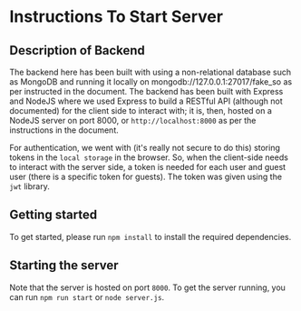 # Instructions To Start Server

## Description of Backend
The backend here has been built with using a non-relational database such as MongoDB and running it locally on mongodb://127.0.0.1:27017/fake_so as per instructed in the document. The backend has been built with Express and NodeJS where we used Express to build a RESTful API (although not documented) for the client side to interact with; it is, then, hosted on a NodeJS server on port 8000, or `http://localhost:8000` as per the instructions in the document.</br>

For authentication, we went with (it's really not secure to do this) storing tokens in the `local storage` in the browser. So, when the client-side needs to interact with the server side, a token is needed for each user and guest user (there is a specific token for guests). The token was given using the `jwt` library.  

## Getting started
To get started, please run ``npm install`` to install the required dependencies.

## Starting the server
Note that the server is hosted on port ``8000``. To get the server running, you can run ``npm run start`` or ``node server.js``.


